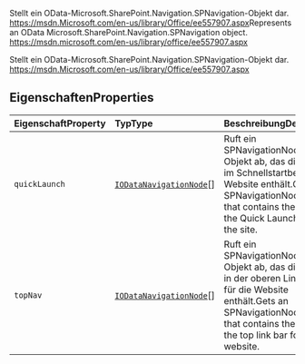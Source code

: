 <span data-ttu-id="32a64-p101">Stellt ein OData-Microsoft.SharePoint.Navigation.SPNavigation-Objekt dar. https://msdn.Microsoft.com/en-us/library/Office/ee557907.aspx</span><span class="sxs-lookup"><span data-stu-id="32a64-p101">Represents an OData Microsoft.SharePoint.Navigation.SPNavigation object. https://msdn.microsoft.com/en-us/library/office/ee557907.aspx</span></span>







Stellt ein OData-Microsoft.SharePoint.Navigation.SPNavigation-Objekt dar. https://msdn.Microsoft.com/en-us/library/Office/ee557907.aspx




## <a name="properties"></a><span data-ttu-id="32a64-104">Eigenschaften</span><span class="sxs-lookup"><span data-stu-id="32a64-104">Properties</span></span>

| <span data-ttu-id="32a64-105">Eigenschaft</span><span class="sxs-lookup"><span data-stu-id="32a64-105">Property</span></span>     | <span data-ttu-id="32a64-106">Typ</span><span class="sxs-lookup"><span data-stu-id="32a64-106">Type</span></span>   | <span data-ttu-id="32a64-107">Beschreibung</span><span class="sxs-lookup"><span data-stu-id="32a64-107">Description</span></span>|
|:-------------|:-------|:-----------|
|`quickLaunch`      | <span data-ttu-id="32a64-108">[`IODataNavigationNode`](../sp-odata-types/iodatanavigationnode.md)[]</span><span class="sxs-lookup"><span data-stu-id="32a64-108"></span></span> | <span data-ttu-id="32a64-109">Ruft ein SPNavigationNode-Objekt ab, das die Knoten im Schnellstartbereich der Website enthält.</span><span class="sxs-lookup"><span data-stu-id="32a64-109">Gets an SPNavigationNode object that contains the nodes in the Quick Launch area of the site.</span></span> |
|`topNav`      | <span data-ttu-id="32a64-110">[`IODataNavigationNode`](../sp-odata-types/iodatanavigationnode.md)[]</span><span class="sxs-lookup"><span data-stu-id="32a64-110"></span></span> | <span data-ttu-id="32a64-111">Ruft ein SPNavigationNode-Objekt ab, das die Knoten in der oberen Linkleiste für die Website enthält.</span><span class="sxs-lookup"><span data-stu-id="32a64-111">Gets an SPNavigationNode object that contains the nodes in the top link bar for the website.</span></span> |






